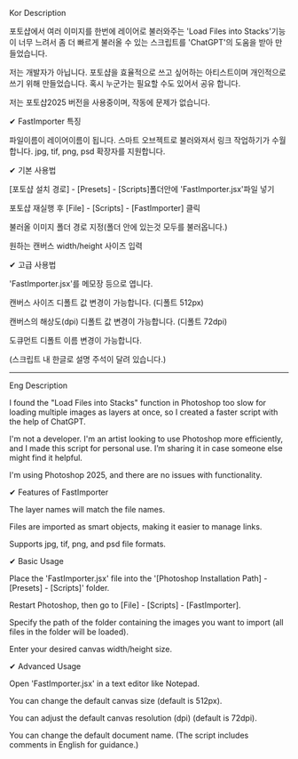 Kor Description

포토샵에서 여러 이미지를 한번에 레이어로 불러와주는 'Load Files into Stacks'기능이 너무 느려서 좀 더 빠르게 불러올 수 있는 스크립트를 'ChatGPT'의 도움을 받아 만들었습니다.

저는 개발자가 아닙니다. 포토샵을 효율적으로 쓰고 싶어하는 아티스트이며 개인적으로 쓰기 위해 만들었습니다. 혹시 누군가는 필요할 수도 있어서 공유 합니다.

저는 포토샵2025 버전을 사용중이며, 작동에 문제가 없습니다.


✔ FastImporter 특징

파일이름이 레이어이름이 됩니다.
스마트 오브젝트로 불러와져서 링크 작업하기가 수월합니다.
jpg, tif, png, psd 확장자를 지원합니다.


✔ 기본 사용법

[포토샵 설치 경로] - [Presets] - [Scripts]폴더안에 'FastImporter.jsx'파일 넣기

포토샵 재실행 후 [File] - [Scripts] - [FastImporter] 클릭

불러올 이미지 폴더 경로 지정(폴더 안에 있는것 모두를 불러옵니다.)

원하는 캔버스 width/height 사이즈 입력


✔ 고급 사용법

'FastImporter.jsx'를 메모장 등으로 엽니다.

캔버스 사이즈 디폴트 값 변경이 가능합니다. (디폴트 512px)

캔버스의 해상도(dpi) 디폴트 값 변경이 가능합니다. (디폴트 72dpi)

도큐먼트 디폴트 이름 변경이 가능합니다.

(스크립트 내 한글로 설명 주석이 달려 있습니다.)

--------------------------------------------------

Eng Description

I found the "Load Files into Stacks" function in Photoshop too slow for loading multiple images as layers at once, so I created a faster script with the help of ChatGPT.

I'm not a developer. I'm an artist looking to use Photoshop more efficiently, and I made this script for personal use. I’m sharing it in case someone else might find it helpful.

I'm using Photoshop 2025, and there are no issues with functionality.


✔ Features of FastImporter

The layer names will match the file names.

Files are imported as smart objects, making it easier to manage links.

Supports jpg, tif, png, and psd file formats.


✔ Basic Usage

Place the 'FastImporter.jsx' file into the '[Photoshop Installation Path] - [Presets] - [Scripts]' folder.

Restart Photoshop, then go to [File] - [Scripts] - [FastImporter].

Specify the path of the folder containing the images you want to import (all files in the folder will be loaded).

Enter your desired canvas width/height size.


✔ Advanced Usage

Open 'FastImporter.jsx' in a text editor like Notepad.

You can change the default canvas size (default is 512px).

You can adjust the default canvas resolution (dpi) (default is 72dpi).

You can change the default document name. (The script includes comments in English for guidance.)
